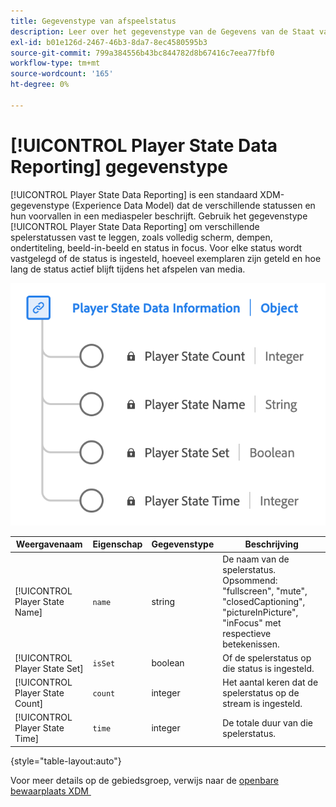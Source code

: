 ```yaml
---
title: Gegevenstype van afspeelstatus
description: Leer over het gegevenstype van de Gegevens van de Staat van de Speler die het Model van Gegevens van de Ervaring (XDM) melden.
exl-id: b01e126d-2467-46b3-8da7-8ec4580595b3
source-git-commit: 799a384556b43bc844782d8b67416c7eea77fbf0
workflow-type: tm+mt
source-wordcount: '165'
ht-degree: 0%

---
```


# [!UICONTROL Player State Data Reporting] gegevenstype

[!UICONTROL Player State Data Reporting] is een standaard XDM-gegevenstype (Experience Data Model) dat de verschillende statussen en hun voorvallen in een mediaspeler beschrijft. Gebruik het gegevenstype [!UICONTROL Player State Data Reporting] om verschillende spelerstatussen vast te leggen, zoals volledig scherm, dempen, ondertiteling, beeld-in-beeld en status in focus. Voor elke status wordt vastgelegd of de status is ingesteld, hoeveel exemplaren zijn geteld en hoe lang de status actief blijft tijdens het afspelen van media.

![&#x200B; een diagram van de Gegevens die van de Staat van de Speler gegevenstype melden.](../images/data-types/player-state-data-information.png)

| Weergavenaam | Eigenschap | Gegevenstype | Beschrijving |
|-------------------|----------------|-----------|----------------------------------------------|
| [!UICONTROL Player State Name] | `name` | string | De naam van de spelerstatus. Opsommend: &quot;fullscreen&quot;, &quot;mute&quot;, &quot;closedCaptioning&quot;, &quot;pictureInPicture&quot;, &quot;inFocus&quot; met respectieve betekenissen. |
| [!UICONTROL Player State Set] | `isSet` | boolean | Of de spelerstatus op die status is ingesteld. |
| [!UICONTROL Player State Count] | `count` | integer | Het aantal keren dat de spelerstatus op de stream is ingesteld. |
| [!UICONTROL Player State Time] | `time` | integer | De totale duur van die spelerstatus. |

{style="table-layout:auto"}

Voor meer details op de gebiedsgroep, verwijs naar de [&#x200B; openbare bewaarplaats XDM &#x200B;](https://github.com/adobe/xdm/blob/master/components/datatypes/playerstatedata.schema.json)
